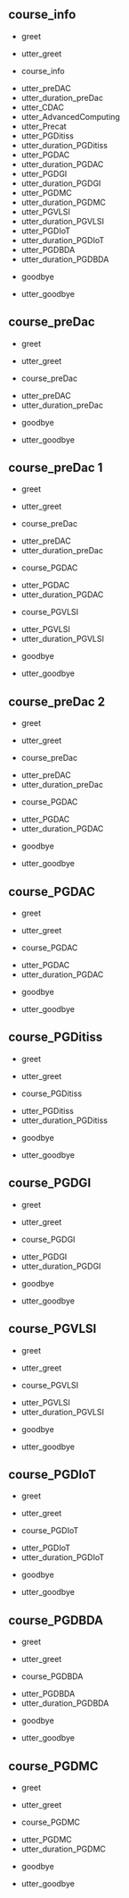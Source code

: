 ## course_info
* greet
 - utter_greet
* course_info
 - utter_preDAC
 - utter_duration_preDac
 - utter_CDAC
 - utter_AdvancedComputing
 - utter_Precat
 - utter_PGDitiss
 - utter_duration_PGDitiss
 - utter_PGDAC
 - utter_duration_PGDAC
 - utter_PGDGI
 - utter_duration_PGDGI
 - utter_PGDMC
 - utter_duration_PGDMC
 - utter_PGVLSI
 - utter_duration_PGVLSI
 - utter_PGDIoT
 - utter_duration_PGDIoT
 - utter_PGDBDA
 - utter_duration_PGDBDA
* goodbye
- utter_goodbye


## course_preDac
* greet
 - utter_greet
* course_preDac
 - utter_preDAC
- utter_duration_preDac
* goodbye
 - utter_goodbye


## course_preDac 1
* greet
 - utter_greet
* course_preDac
 - utter_preDAC
 - utter_duration_preDac
* course_PGDAC
 - utter_PGDAC
 - utter_duration_PGDAC
* course_PGVLSI
 - utter_PGVLSI
 - utter_duration_PGVLSI
* goodbye
 - utter_goodbye

## course_preDac 2
* greet
 - utter_greet
* course_preDac
 - utter_preDAC
 - utter_duration_preDac
* course_PGDAC
 - utter_PGDAC
 - utter_duration_PGDAC
* goodbye
 - utter_goodbye

## course_PGDAC 
 * greet
 - utter_greet
* course_PGDAC
 - utter_PGDAC
 - utter_duration_PGDAC
* goodbye 
 - utter_goodbye

## course_PGDitiss
 * greet
  - utter_greet
 * course_PGDitiss
  - utter_PGDitiss
  - utter_duration_PGDitiss
* goodbye
 - utter_goodbye

## course_PGDGI
* greet
 - utter_greet
* course_PGDGI
 - utter_PGDGI
 - utter_duration_PGDGI
* goodbye
 - utter_goodbye

 
## course_PGVLSI
* greet
 - utter_greet
* course_PGVLSI
 - utter_PGVLSI
 - utter_duration_PGVLSI
* goodbye
 - utter_goodbye

 ## course_PGDIoT
* greet
 - utter_greet
* course_PGDIoT
 - utter_PGDIoT
 - utter_duration_PGDIoT
* goodbye
 - utter_goodbye

 
 ## course_PGDBDA
* greet
 - utter_greet
* course_PGDBDA
 - utter_PGDBDA
 - utter_duration_PGDBDA
* goodbye
 - utter_goodbye

## course_PGDMC
* greet
 - utter_greet
* course_PGDMC
 - utter_PGDMC
 - utter_duration_PGDMC
* goodbye
 - utter_goodbye